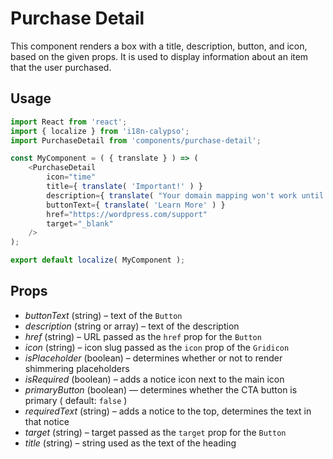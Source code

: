 Purchase Detail
===============

This component renders a box with a title, description, button, and icon, based on the given props. It is used to display information about an item that the user purchased.

## Usage

```js
import React from 'react';
import { localize } from 'i18n-calypso';
import PurchaseDetail from 'components/purchase-detail';

const MyComponent = ( { translate } ) => (
	<PurchaseDetail
		icon="time"
		title={ translate( 'Important!' ) }
		description={ translate( "Your domain mapping won't work until you update the DNS settings." ) }
		buttonText={ translate( 'Learn More' ) }
		href="https://wordpress.com/support"
		target="_blank"
	/>
);

export default localize( MyComponent );
```

## Props

- *buttonText* (string) – text of the `Button`
- *description* (string or array) – text of the description
- *href* (string) – URL passed as the `href` prop for the `Button`
- *icon* (string) – icon slug passed as the `icon` prop of the `Gridicon`
- *isPlaceholder* (boolean) – determines whether or not to render shimmering placeholders
- *isRequired* (boolean) – adds a notice icon next to the main icon
- *primaryButton* (boolean) — determines whether the CTA button is primary ( default: `false` )
- *requiredText* (string) – adds a notice to the top, determines the text in that notice
- *target* (string) – target passed as the `target` prop for the `Button`
- *title* (string) – string used as the text of the heading
